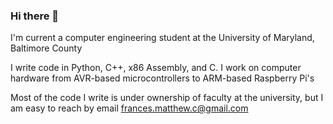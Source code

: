 ### Hi there 👋
I'm current a computer engineering student at the University of Maryland, Baltimore County

I write code in Python, C++, x86 Assembly, and C. I work on computer hardware from AVR-based microcontrollers to ARM-based Raspberry Pi's

Most of the code I write is under ownership of faculty at the university, but I am easy to reach by email
  frances.matthew.c@gmail.com
<!--
**francesmatthew/francesmatthew** is a ✨ _special_ ✨ repository because its `README.md` (this file) appears on your GitHub profile.

Here are some ideas to get you started:

- 🔭 I’m currently working on ...
- 🌱 I’m currently learning ...
- 👯 I’m looking to collaborate on ...
- 🤔 I’m looking for help with ...
- 💬 Ask me about ...
- 📫 How to reach me: ...
- 😄 Pronouns: ...
- ⚡ Fun fact: ...
-->
